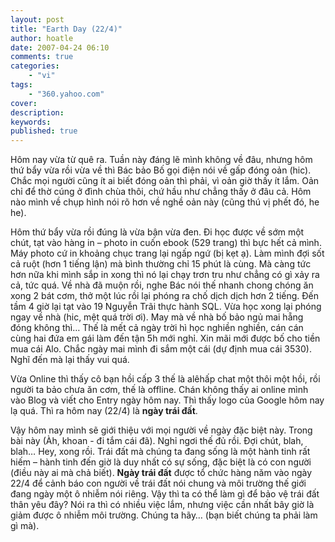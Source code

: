 ```yaml
---
layout: post
title: "Earth Day (22/4)"
author: hoatle
date: 2007-04-24 06:10
comments: true
categories:
    - "vi"
tags:
    - "360.yahoo.com"
cover:
description:
keywords:
published: true
---
```


Hôm nay vừa từ quê ra. Tuần này đáng lẽ mình không về đâu, nhưng hôm thứ bẩy vừa rồi vừa về thì
Bác bảo Bố gọi điện nói về gấp đóng oản (hic). Chắc mọi người cũng ít ai biết đóng oản thì phải, vì
oản giờ thấy ít lắm. Oản chỉ để thờ cúng ở đình chùa thôi, chứ hầu như chẳng thấy ở đâu cả. Hôm nào
mình về chụp hình nói rõ hơn về nghề oản này (cũng thú vị phết đó, he he).

<!-- more -->

Hôm thứ bẩy vừa rồi đúng là vừa bận vừa đen. Đi học được về sớm một chút, tạt vào hàng in – photo in
cuốn ebook (529 trang) thì bực hết cả mình. Máy photo cứ in khoảng chục trang lại ngấp ngứ (bị kẹt
ạ). Làm mình đợi sốt cả ruột (hơn 1 tiếng lận) mà bình thường chỉ 15 phút là cùng. Mà càng tức hơn
nữa khi mình sắp in xong thì nó lại chạy trơn tru như chẳng có gì xảy ra cả, tức quá. Về nhà đã muộn
rồi, nghe Bác nói thế nhanh chong chóng ăn xong 2 bát cơm, thở một lúc rồi lại phóng ra chố dịch
dịch hơn 2 tiếng. Đến tầm 4 giờ lại tạt vào 19 Nguyễn Trãi thực hành SQL. Vừa học xong lại phóng
ngay về nhà (hic, mệt quá trời ơi). May mà về nhà bố bảo ngủ mai hẵng đóng không thì… Thế là mết cả
ngày trời hì học nghiền nghiền, cán cán cùng hai đứa em gái làm đến tận 5h mới nghỉ. Xin mãi mới
được bố cho tiền mua cái Alo. Chắc ngày mai mình đi sắm một cái (dự định mua cái 3530). Nghĩ đến mà
lại thấy vui quá.

Vừa Online thì thấy cô bạn hồi cấp 3 thế là alêhấp chat một thôi một hồi, rồi
người ta bảo chưa ăn cơm, thế là offline. Chán không thấy ai online mình vào Blog và viết cho Entry
ngày hôm nay. Thì thấy logo của Google hôm nay lạ quá. Thì ra hôm nay (22/4) là **ngày trái đất**.

Vậy hôm nay mình sẽ giới thiệu với mọi người về ngày đặc biệt này. Trong bài này (Àh, khoan - đi tắm
cái đã). Nghỉ ngơi thế đủ rồi. Đợi chút, blah, blah… Hey, xong rồi. Trái đất mà chúng ta đang sống
là một hành tinh rất hiếm – hành tinh đến giờ là duy nhất có sự sống, đặc biệt là có con người (điều
này ai mà chả biết). **Ngày trái đất** được tổ chức hàng năm vào ngày 22/4 để cảnh báo con người về
trái đất nói chung và môi trường thế giới đang ngày một ô nhiễm nói riêng. Vậy thì ta có thể làm gì
để bảo vệ trái đất thân yêu đây? Nói ra thì có nhiều việc lắm, nhưng việc cần nhất bây giờ là giảm
được ô nhiễm môi trường. Chúng ta hãy… (bạn biết chúng ta phải làm gì mà).
